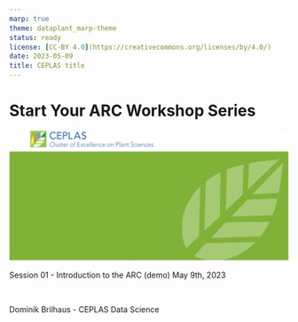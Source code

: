 ```yaml
---
marp: true
theme: dataplant_marp-theme
status: ready
license: [CC-BY 4.0](https://creativecommons.org/licenses/by/4.0/)
date: 2023-05-09
title: CEPLAS title
---
```


# Start Your ARC Workshop Series

<!-- Title slide to class -->

<!-- _color: white -->
<!-- _paginate: false -->
<!-- _footer: "" -->

![bg fit](./../img/background_title_ceplas.drawio.svg)

Session 01 - Introduction to the ARC (demo)
May 9th, 2023

<br>

Dominik Brilhaus - CEPLAS Data Science
